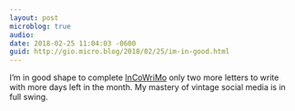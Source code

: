 ```yaml
---
layout: post
microblog: true
audio: 
date: 2018-02-25 11:04:03 -0600
guid: http://gio.micro.blog/2018/02/25/im-in-good.html
---
```

I’m in good shape to complete [InCoWriMo](https://incowrimo.org) only two more letters to write with more days left in the month. My mastery of vintage social media is in full swing.
